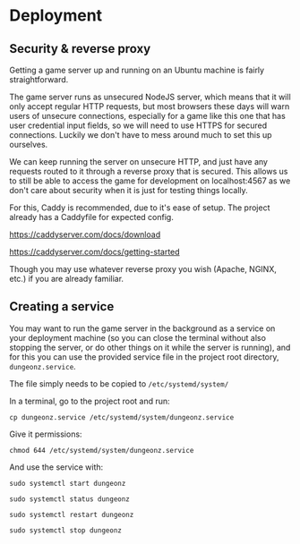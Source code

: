 # Deployment

## Security & reverse proxy

Getting a game server up and running on an Ubuntu machine is fairly straightforward.

The game server runs as unsecured NodeJS server, which means that it will only accept regular HTTP requests, but most browsers these days will warn users of unsecure connections, especially for a game like this one that has user credential input fields, so we will need to use HTTPS for secured connections. Luckily we don't have to mess around much to set this up ourselves.

We can keep running the server on unsecure HTTP, and just have any requests routed to it through a reverse proxy that is secured. This allows us to still be able to access the game for development on localhost:4567 as we don't care about security when it is just for testing things locally.

For this, Caddy is recommended, due to it's ease of setup. The project already has a Caddyfile for expected config.

https://caddyserver.com/docs/download

https://caddyserver.com/docs/getting-started

Though you may use whatever reverse proxy you wish (Apache, NGINX, etc.) if you are already familiar.

## Creating a service

You may want to run the game server in the background as a service on your deployment machine (so you can close the terminal without also stopping the server, or do other things on it while the server is running), and for this you can use the provided service file in the project root directory, `dungeonz.service`.

The file simply needs to be copied to `/etc/systemd/system/`

In a terminal, go to the project root and run:

`cp dungeonz.service /etc/systemd/system/dungeonz.service`

Give it permissions:

`chmod 644 /etc/systemd/system/dungeonz.service`

And use the service with:

`sudo systemctl start dungeonz`

`sudo systemctl status dungeonz`

`sudo systemctl restart dungeonz`

`sudo systemctl stop dungeonz`
